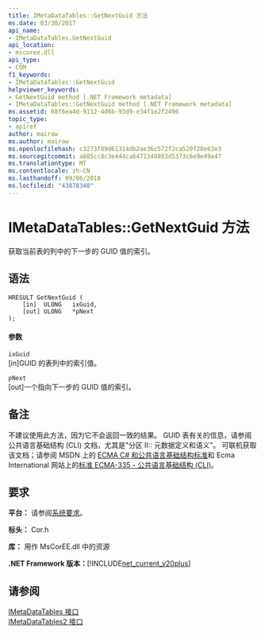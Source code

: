 ```yaml
---
title: IMetaDataTables::GetNextGuid 方法
ms.date: 03/30/2017
api_name:
- IMetaDataTables.GetNextGuid
api_location:
- mscoree.dll
api_type:
- COM
f1_keywords:
- IMetaDataTables::GetNextGuid
helpviewer_keywords:
- GetNextGuid method [.NET Framework metadata]
- IMetaDataTables::GetNextGuid method [.NET Framework metadata]
ms.assetid: 68f6ea4d-9112-4d6b-93d9-e34f1e2f2496
topic_type:
- apiref
author: mairaw
ms.author: mairaw
ms.openlocfilehash: c3273f89d61314db2ae36c572f2ca520f28e63e3
ms.sourcegitcommit: a885cc8c3e444ca6471348893d5373c6e9e49a47
ms.translationtype: MT
ms.contentlocale: zh-CN
ms.lasthandoff: 09/06/2018
ms.locfileid: "43878340"
---
```

# <a name="imetadatatablesgetnextguid-method"></a>IMetaDataTables::GetNextGuid 方法
获取当前表的列中的下一步的 GUID 值的索引。  
  
## <a name="syntax"></a>语法  
  
```  
HRESULT GetNextGuid (  
    [in]  ULONG   ixGuid,  
    [out] ULONG   *pNext  
);  
```  
  
#### <a name="parameters"></a>参数  
 `ixGuid`  
 [in]GUID 的表列中的索引值。  
  
 `pNext`  
 [out]一个指向下一步的 GUID 值的索引。  
  
## <a name="remarks"></a>备注  
 不建议使用此方法，因为它不会返回一致的结果。 GUID 表有关的信息，请参阅公共语言基础结构 (CLI) 文档，尤其是"分区 II:: 元数据定义和语义"。 可联机获取该文档；请参阅 MSDN 上的 [ECMA C# 和公共语言基础结构标准](https://go.microsoft.com/fwlink/?LinkID=99212)和 Ecma International 网站上的[标准 ECMA-335 - 公共语言基础结构 (CLI)](https://go.microsoft.com/fwlink/?LinkID=65552)。  
  
## <a name="requirements"></a>要求  
 **平台：** 请参阅[系统要求](../../../../docs/framework/get-started/system-requirements.md)。  
  
 **标头：** Cor.h  
  
 **库：** 用作 MsCorEE.dll 中的资源  
  
 **.NET Framework 版本：**[!INCLUDE[net_current_v20plus](../../../../includes/net-current-v20plus-md.md)]  
  
## <a name="see-also"></a>请参阅  
 [IMetaDataTables 接口](../../../../docs/framework/unmanaged-api/metadata/imetadatatables-interface.md)  
 [IMetaDataTables2 接口](../../../../docs/framework/unmanaged-api/metadata/imetadatatables2-interface.md)
